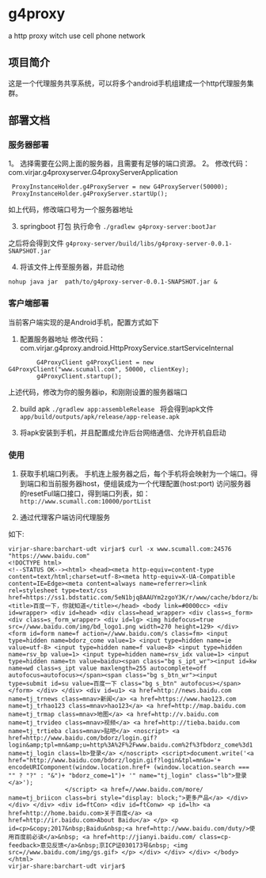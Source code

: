 # g4proxy


a http proxy witch use cell phone network


## 项目简介

这是一个代理服务共享系统，可以将多个android手机组建成一个http代理服务集群。

## 部署文档

### 服务器部署

1。 选择需要在公网上面的服务器，且需要有足够的端口资源。
2。 修改代码： com.virjar.g4proxyserver.G4proxyServerApplication
```
 ProxyInstanceHolder.g4ProxyServer = new G4ProxyServer(50000);
 ProxyInstanceHolder.g4ProxyServer.startUp();

```
如上代码，修改端口号为一个服务器地址

3. springboot 打包
执行命令
``./gradlew g4proxy-server:bootJar``

之后将会得到文件 ``g4proxy-server/build/libs/g4proxy-server-0.0.1-SNAPSHOT.jar ``

4. 将该文件上传至服务器，并启动他

``nohup java jar  path/to/g4proxy-server-0.0.1-SNAPSHOT.jar &``

### 客户端部署

当前客户端实现的是Android手机，配置方式如下

1. 配置服务器地址
修改代码： com.virjar.g4proxy.android.HttpProxyService.startServiceInternal

```
        G4ProxyClient g4ProxyClient = new G4ProxyClient("www.scumall.com", 50000, clientKey);
        g4ProxyClient.startup();
```
上述代码，修改为你的服务器ip，和刚刚设置的服务器端口

2. build apk
``./gradlew app:assembleRelease ``
将会得到apk文件 ``app/build/outputs/apk/release/app-release.apk``

3. 将apk安装到手机，并且配置成允许后台网络通信、允许开机自启动


### 使用

1. 获取手机端口列表。
手机连上服务器之后，每个手机将会映射为一个端口。得到端口和当前服务器host，便组装成为一个代理配置(host:port)
访问服务器的resetFul端口接口，得到端口列表，如： ``http://www.scumall.com:10000/portList``

2. 通过代理客户端访问代理服务

如下:
```
virjar-share:barchart-udt virjar$ curl -x www.scumall.com:24576 "https://www.baidu.com"
<!DOCTYPE html>
<!--STATUS OK--><html> <head><meta http-equiv=content-type content=text/html;charset=utf-8><meta http-equiv=X-UA-Compatible content=IE=Edge><meta content=always name=referrer><link rel=stylesheet type=text/css href=https://ss1.bdstatic.com/5eN1bjq8AAUYm2zgoY3K/r/www/cache/bdorz/baidu.min.css><title>百度一下，你就知道</title></head> <body link=#0000cc> <div id=wrapper> <div id=head> <div class=head_wrapper> <div class=s_form> <div class=s_form_wrapper> <div id=lg> <img hidefocus=true src=//www.baidu.com/img/bd_logo1.png width=270 height=129> </div> <form id=form name=f action=//www.baidu.com/s class=fm> <input type=hidden name=bdorz_come value=1> <input type=hidden name=ie value=utf-8> <input type=hidden name=f value=8> <input type=hidden name=rsv_bp value=1> <input type=hidden name=rsv_idx value=1> <input type=hidden name=tn value=baidu><span class="bg s_ipt_wr"><input id=kw name=wd class=s_ipt value maxlength=255 autocomplete=off autofocus=autofocus></span><span class="bg s_btn_wr"><input type=submit id=su value=百度一下 class="bg s_btn" autofocus></span> </form> </div> </div> <div id=u1> <a href=http://news.baidu.com name=tj_trnews class=mnav>新闻</a> <a href=https://www.hao123.com name=tj_trhao123 class=mnav>hao123</a> <a href=http://map.baidu.com name=tj_trmap class=mnav>地图</a> <a href=http://v.baidu.com name=tj_trvideo class=mnav>视频</a> <a href=http://tieba.baidu.com name=tj_trtieba class=mnav>贴吧</a> <noscript> <a href=http://www.baidu.com/bdorz/login.gif?login&amp;tpl=mn&amp;u=http%3A%2F%2Fwww.baidu.com%2f%3fbdorz_come%3d1 name=tj_login class=lb>登录</a> </noscript> <script>document.write('<a href="http://www.baidu.com/bdorz/login.gif?login&tpl=mn&u='+ encodeURIComponent(window.location.href+ (window.location.search === "" ? "?" : "&")+ "bdorz_come=1")+ '" name="tj_login" class="lb">登录</a>');
                </script> <a href=//www.baidu.com/more/ name=tj_briicon class=bri style="display: block;">更多产品</a> </div> </div> </div> <div id=ftCon> <div id=ftConw> <p id=lh> <a href=http://home.baidu.com>关于百度</a> <a href=http://ir.baidu.com>About Baidu</a> </p> <p id=cp>&copy;2017&nbsp;Baidu&nbsp;<a href=http://www.baidu.com/duty/>使用百度前必读</a>&nbsp; <a href=http://jianyi.baidu.com/ class=cp-feedback>意见反馈</a>&nbsp;京ICP证030173号&nbsp; <img src=//www.baidu.com/img/gs.gif> </p> </div> </div> </div> </body> </html>
virjar-share:barchart-udt virjar$
```